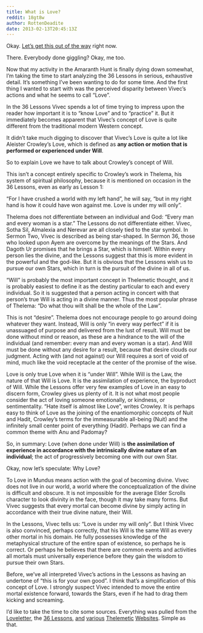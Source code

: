 ```yaml
---
title: What is Love?
reddit: 18gt8w
author: RottenDeadite
date: 2013-02-13T20:45:13Z
---
```


Okay. [Let’s get this out of the way][0] right now.

There. Everybody done giggling? Okay, me too.

Now that my activity in the Amaranth Hunt is finally dying down somewhat, I’m
taking the time to start analyzing the 36 Lessons in serious, exhaustive detail.
It’s something I’ve been wanting to do for some time. And the first thing I
wanted to start with was the perceived disparity between Vivec’s actions and
what he seems to call “Love”.

In the 36 Lessons Vivec spends a lot of time trying to impress upon the reader
how important it is to “know Love” and to “practice” it. But it immediately
becomes apparent that Vivec’s concept of Love is quite different from the
traditional modern Western concept.

It didn’t take much digging to discover that Vivec’s Love is quite a lot like
Aleister Crowley’s Love, which is defined as **any action or motion that is**
**performed or experienced under Will**.

So to explain Love we have to talk about Crowley’s concept of Will.

This isn’t a concept entirely specific to Crowley’s work in Thelema, his system
of spiritual philosophy, because it is mentioned on occasion in the 36 Lessons,
even as early as Lesson 1:

“For I have crushed a world with my left hand”, he will say, “but in my right
hand is how it could have won against me. Love is under my will only”.

Thelema does not differentiate between an individual and God: “Every man and
every woman is a star.” The Lessons do not differentiate either. Vivec, Sotha
Sil, Almalexia and Nerevar are all closely tied to the star symbol. In Sermon
Two, Vivec is described as being star-shaped. In Sermon 36, those who looked
upon Ayem are overcome by the meanings of the Stars. And Dagoth Ur promises that
he brings a Star, which is himself. Within every person lies the divine, and the
Lessons suggest that this is more evident in the powerful and the god-like. But
it is obvious that the Lessons wish us to pursue our own Stars, which in turn is
the pursuit of the divine in all of us.

“Will” is probably the most important concept in Thelemetic thought, and it is
probably easiest to define it as the destiny particular to each and every
individual. So it is suggested that a person acting in concert with that
person’s true Will is acting in a divine manner. Thus the most popular phrase of
Thelema: “Do what thou wilt shall be the whole of the Law”.

This is not “desire”. Thelema does not encourage people to go around doing
whatever they want. Instead, Will is only “in every way perfect” if it is
unassuaged of purpose and delivered from the lust of result. Will must be done
without mind or reason, as these are a hindrance to the will of the individual
(and remember: every man and every woman is a star). And Will must be done
without any desire for a result, because that desire clouds our judgment. Acting
with (and not against) our Will requires a sort of void of mind, much like the
void receptacle at the center of the promise of the wise.

Love is only true Love when it is “under Will”. While Will is the Law, the
nature of that Will is Love. It is the assimilation of experience, the byproduct
of Will. While the Lessons offer very few examples of Love in an easy to discern
form, Crowley gives us plenty of it. It is not what most people consider the act
of loving someone emotionally, or kindness, or sentimentality. “Hate itself is
almost like Love”, writes Crowley. It is perhaps easy to think of Love as the
joining of the enantiomorphic concepts of Nuit and Hadit, Crowley’s terms for
the immeasurable all-being (Nuit) and the infinitely small center point of
everything (Hadit). Perhaps we can find a common theme with Anu and Padomay?

So, in summary: Love (when done under Will) is **the assimilation of**
**experience in accordance with the intrinsically divine nature of an**
**individual**; the act of progressively becoming one with our own Star.

Okay, now let’s speculate: Why Love?

To Love in Mundus means action with the goal of becoming divine. Vivec does not
live in our world, a world where the conceptualization of the divine is
difficult and obscure. It is not impossible for the average Elder Scrolls
character to look divinity in the face, though it may take many forms. But Vivec
suggests that every mortal can become divine by simply acting in accordance with
their true divine nature, their Will.

In the Lessons, Vivec tells us: “Love is under my will only”. But I think Vivec
is also convinced, perhaps correctly, that his Will is the same Will as every
other mortal in his domain. He fully possesses knowledge of the metaphysical
structure of the entire span of existence, so perhaps he is correct. Or perhaps
he believes that there are common events and activities all mortals must
universally experience before they gain the wisdom to pursue their own Stars.

Before, we’ve all interpreted Vivec’s actions in the Lessons as having an
undertone of “this is for your own good”. I think that’s a simplification of
this concept of Love. I strongly suspect Vivec intended to move the entire
mortal existence forward, towards the Stars, even if he had to drag them kicking
and screaming.

I’d like to take the time to cite some sources. Everything was pulled from the
[Loveletter][1], the [36 Lessons][2], [and][3] [various][4] [Thelemetic][5]
[Websites][6]. Simple as that.

[0]: https://ckjcwf.ytmnd.com/
[1]: https://www.imperial-library.info/content/loveletter-fifth-era-true-purpose-tamriel
[2]: https://www.uesp.net/wiki/Morrowind:The_36_Lessons_of_Vivec
[3]: https://hermetic.com/crowley/little-essays-towards-truth/love.html
[4]: https://www.geocities.com/hdbq111/essays/psych.html
[5]: https://sites.google.com/site/thelemaforbeginners/home/4-love
[6]: https://thelemapedia.org/index.php/Main_Page
